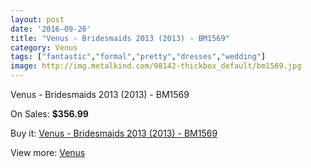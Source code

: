 ```yaml
---
layout: post
date: '2016-09-26'
title: "Venus - Bridesmaids 2013 (2013) - BM1569"
category: Venus
tags: ["fantastic","formal","pretty","dresses","wedding"]
image: http://img.metalkind.com/98142-thickbox_default/bm1569.jpg
---
```

Venus - Bridesmaids 2013 (2013) - BM1569

On Sales: **$356.99**
<a href="https://www.metalkind.com/en/venus/9599-bm1569.html"><amp-img layout="responsive" width="600" height="600" src="//img.metalkind.com/98142-thickbox_default/bm1569.jpg" alt="Venus - Bridesmaids 2013 (2013) - BM1569 0" /></a>
<a href="https://www.metalkind.com/en/venus/9599-bm1569.html"><amp-img layout="responsive" width="600" height="600" src="//img.metalkind.com/98143-thickbox_default/bm1569.jpg" alt="Venus - Bridesmaids 2013 (2013) - BM1569 1" /></a>
<a href="https://www.metalkind.com/en/venus/9599-bm1569.html"><amp-img layout="responsive" width="600" height="600" src="//img.metalkind.com/98144-thickbox_default/bm1569.jpg" alt="Venus - Bridesmaids 2013 (2013) - BM1569 2" /></a>

Buy it: [Venus - Bridesmaids 2013 (2013) - BM1569](https://www.metalkind.com/en/venus/9599-bm1569.html "Venus - Bridesmaids 2013 (2013) - BM1569")

View more: [Venus](https://www.metalkind.com/en/112-venus "Venus")